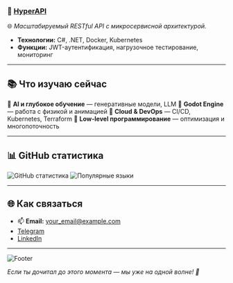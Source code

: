 ### 🚀 [HyperAPI](https://github.com/Sinorit/HyperAPI)
🌐 *Масштабируемый RESTful API с микросервисной архитектурой.*
- **Технологии:** C#, .NET, Docker, Kubernetes
- **Функции:** JWT-аутентификация, нагрузочное тестирование, мониторинг

---

## 📚 **Что изучаю сейчас**

🔹 **AI и глубокое обучение** — генеративные модели, LLM
🔹 **Godot Engine** — работа с физикой и анимацией
🔹 **Cloud & DevOps** — CI/CD, Kubernetes, Terraform
🔹 **Low-level программирование** — оптимизация и многопоточность

---

## 📊 **GitHub статистика**

![GitHub статистика](https://github-readme-stats.vercel.app/api?username=sinorit&show_icons=true&theme=radical)
![Популярные языки](https://github-readme-stats.vercel.app/api/top-langs/?username=sinorit&layout=compact&theme=radical)

---

## 🌐 **Как связаться**
- 📫 **Email:** your_email@example.com
- [Telegram](https://t.me/sinorit)
- [LinkedIn](https://linkedin.com/in/nikita-kuchinskiy/)

---

![Footer](https://your-custom-image-link.com)

*Если ты дочитал до этого момента — мы уже на одной волне! 🚀*
